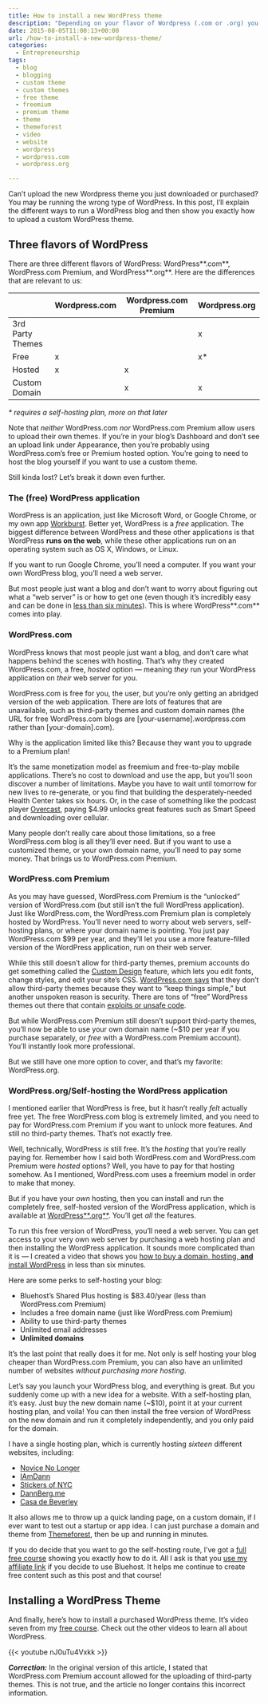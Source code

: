 ```yaml
---
title: How to install a new WordPress theme
description: "Depending on your flavor of Wordpress (.com or .org) you may have trouble installing a third-party theme."
date: 2015-08-05T11:00:13+00:00
url: /how-to-install-a-new-wordpress-theme/
categories:
  - Entrepreneurship
tags:
  - blog
  - blogging
  - custom theme
  - custom themes
  - free theme
  - freemium
  - premium theme
  - theme
  - themeforest
  - video
  - website
  - wordpress
  - wordpress.com
  - wordpress.org

---
```

Can’t upload the new Wordpress theme you just downloaded or purchased? You may be running the wrong type of WordPress. In this post, I’ll explain the different ways to run a WordPress blog and then show you exactly how to upload a custom WordPress theme.

## Three flavors of WordPress

There are three different flavors of WordPress: WordPress**.com**, WordPress.com Premium, and WordPress**.org**. Here are the differences that are relevant to us:

|                  | Wordpress.com | Wordpress.com Premium | Wordpress.org |
|------------------|---------------|-----------------------|---------------|
| 3rd Party Themes |               |                       | x             |
| Free             | x             |                       | x*            |
| Hosted           | x             | x                     |               |
| Custom Domain    |               | x                     | x             |

_\* requires a self-hosting plan, more on that later_

Note that _neither_ WordPress.com _nor_ WordPress.com Premium allow users to upload their own themes. If you’re in your blog’s Dashboard and don’t see an upload link under Appearance, then you’re probably using WordPress.com’s free or Premium hosted option. You’re going to need to host the blog yourself if you want to use a custom theme.

Still kinda lost? Let’s break it down even further.<span id="more-1274"></span>

### The (free) WordPress application

WordPress is an application, just like Microsoft Word, or Google Chrome, or my own app [Workburst](http://novicenolonger.com/how-i-built-and-promoted-workburst-my-first-os-x-app/). Better yet, WordPress is a _free_ application. The biggest difference between WordPress and these other applications is that WordPress **runs on the web**, while these other applications run on an operating system such as OS X, Windows, or Linux.

If you want to run Google Chrome, you’ll need a computer. If you want your own WordPress blog, you’ll need a web server.

But most people just want a blog and don’t want to worry about figuring out what a “web server” is or how to get one (even though it’s incredibly easy and can be done in [less than six minutes](https://www.youtube.com/watch?v=41ElWtTpOeo)). This is where WordPress**.com** comes into play.

### WordPress.com

WordPress knows that most people just want a blog, and don’t care what happens behind the scenes with hosting. That’s why they created WordPress.com, a free, _hosted_ option — meaning _they_ run your WordPress application on _their_ web server for you.

WordPress.com is free for you, the user, but you’re only getting an abridged version of the web application. There are lots of features that are unavailable, such as third-party themes and custom domain names (the URL for free WordPress.com blogs are [your-username].wordpress.com rather than [your-domain].com).

Why is the application limited like this? Because they want you to upgrade to a Premium plan!

It’s the same monetization model as freemium and free-to-play mobile applications. There’s no cost to download and use the app, but you’ll soon discover a number of limitations. Maybe you have to wait until tomorrow for new lives to re-generate, or you find that building the desperately-needed Health Center takes six hours. Or, in the case of something like the podcast player [Overcast](https://overcast.fm/), paying $4.99 unlocks great features such as Smart Speed and downloading over cellular.

Many people don’t really care about those limitations, so a free WordPress.com blog is all they’ll ever need. But if you want to use a customized theme, or your own domain name, you’ll need to pay some money. That brings us to WordPress.com Premium.

### WordPress.com Premium

As you may have guessed, WordPress.com Premium is the “unlocked” version of WordPress.com (but still isn’t the full WordPress application). Just like WordPress.com, the WordPress.com Premium plan is completely hosted by WordPress. You’ll never need to worry about web servers, self-hosting plans, or where your domain name is pointing. You just pay WordPress.com $99 per year, and they’ll let you use a more feature-filled version of the WordPress application, run on their web server.

While this still doesn’t allow for third-party themes, premium accounts do get something called the [Custom Design](https://en.support.wordpress.com/custom-design/) feature, which lets you edit fonts, change styles, and edit your site’s CSS. [WordPress.com says](https://en.support.wordpress.com/themes/adding-new-themes/) that they don’t allow third-party themes because they want to “keep things simple,” but another unspoken reason is security. There are tons of “free” WordPress themes out there that contain [exploits or unsafe code](http://readwrite.com/2011/01/13/the-hidden-dangers-of-free-wor).

But while WordPress.com Premium still doesn’t support third-party themes, you’ll now be able to use your own domain name (~$10 per year if you purchase separately, or _free_ with a WordPress.com Premium account). You’ll instantly look more professional.

But we still have one more option to cover, and that’s my favorite: WordPress.org.

### WordPress.org/Self-hosting the WordPress application

I mentioned earlier that WordPress is free, but it hasn’t really _felt_ actually free yet. The free WordPress.com blog is extremely limited, and you need to pay for WordPress.com Premium if you want to unlock more features. And still no third-party themes. That’s not exactly free.

Well, technically, WordPress _is_ still free. It’s the _hosting_ that you’re really paying for. Remember how I said both WordPress.com and WordPress.com Premium were _hosted_ options? Well, you have to pay for that hosting somehow. As I mentioned, WordPress.com uses a freemium model in order to make that money.

But if you have your _own_ hosting, then you can install and run the completely free, self-hosted version of the WordPress application, which is available at [WordPress**.org**](http://wordpress.org). You’ll get _all_ the features.

To run this free version of WordPress, you’ll need a web server. You can get access to your very own web server by purchasing a web hosting plan and then installing the WordPress application. It sounds more complicated than it is — I created a video that shows you [how to buy a domain, hosting, **and** install WordPress](https://www.youtube.com/watch?v=41ElWtTpOeo) in less than six minutes.

Here are some perks to self-hosting your blog:

*   Bluehost’s Shared Plus hosting is $83.40/year (less than WordPress.com Premium)
*   Includes a free domain name (just like WordPress.com Premium)
*   Ability to use third-party themes
*   Unlimited email addresses
*   **Unlimited domains**

It’s the last point that really does it for me. Not only is self hosting your blog cheaper than WordPress.com Premium, you can also have an unlimited number of websites _without purchasing more hosting_.

Let’s say you launch your WordPress blog, and everything is great. But you suddenly come up with a new idea for a website. With a self-hosting plan, it’s easy. Just buy the new domain name (~$10), point it at your current hosting plan, and voila! You can then install the free version of WordPress on the new domain and run it completely independently, and you only paid for the domain.

I have a single hosting plan, which is currently hosting _sixteen_ different websites, including:

*   [Novice No Longer](http://novicenolonger.com)
*   [IAmDann](http://iamdann.com)
*   [Stickers of NYC](http://stickersofnyc.com)
*   [DannBerg.me](http://dannberg.me)
*   [Casa de Beverley](http://casadebeverley.com)

It also allows me to throw up a quick landing page, on a custom domain, if I ever want to test out a startup or app idea. I can just purchase a domain and theme from [Themeforest](http://novicenolonger.com/themeforest), then be up and running in minutes.

If you do decide that you want to go the self-hosting route, I’ve got a [full free course](http://novicenolonger.com/launch-your-own-website/) showing you exactly how to do it. All I ask is that you [use my affiliate link](http://novicenolonger.com/bluehost) if you decide to use Bluehost. It helps me continue to create free content such as this post and that course!

## Installing a WordPress Theme

And finally, here’s how to install a purchased WordPress theme. It’s video seven from my [free course](http://novicenolonger.com/launch-your-own-website/). Check out the other videos to learn all about WordPress.

 {{< youtube nJ0uTu4Vxkk >}}

***Correction:*** In the original version of this article, I stated that WordPress.com Premium account allowed for the uploading of third-party themes. This is not true, and the article no longer contains this incorrect information.

